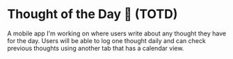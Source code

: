 # Thought of the Day 💭 (TOTD)

A mobile app I'm working on where users write about any thought they have for the day.
Users will be able to log one thought daily and can check previous thoughts using another tab that
has a calendar view.
